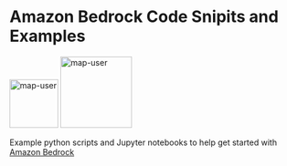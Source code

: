 # Amazon Bedrock Code Snipits and Examples

<img width="85" alt="map-user" src="https://img.shields.io/badge/views-527-green"> <img width="125" alt="map-user" src="https://img.shields.io/badge/unique visits-053-green">

Example python scripts and Jupyter notebooks to help get started with [Amazon Bedrock](https://aws.amazon.com/bedrock/)
